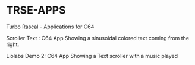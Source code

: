 # TRSE-APPS
Turbo Rascal - Applications for C64

Scroller Text :
C64 App Showing a sinusoidal colored text coming from the right.

Liolabs Demo 2:
C64 App Showing a Text scroller with a music played
